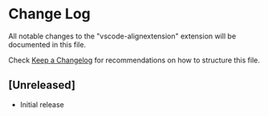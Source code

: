 # Change Log
All notable changes to the "vscode-alignextension" extension will be documented in this file.

Check [Keep a Changelog](http://keepachangelog.com/) for recommendations on how to structure this file.

## [Unreleased]
- Initial release